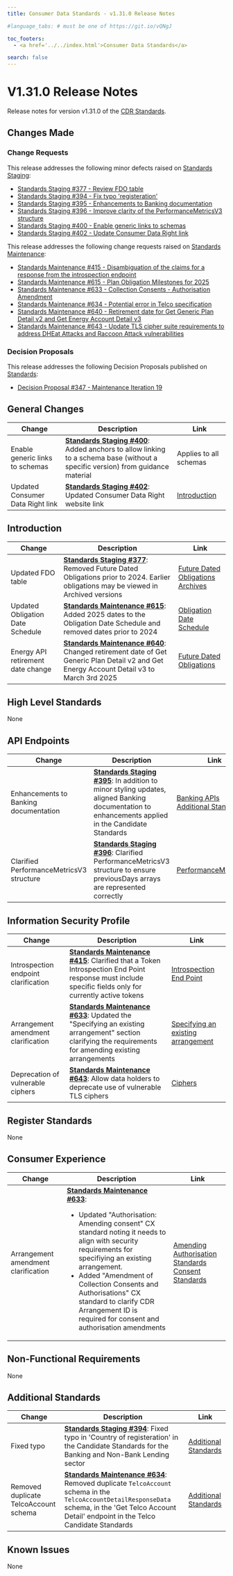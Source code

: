 ```yaml
---
title: Consumer Data Standards - v1.31.0 Release Notes

#language_tabs: # must be one of https://git.io/vQNgJ

toc_footers:
  - <a href='../../index.html'>Consumer Data Standards</a>

search: false
---
```


# V1.31.0 Release Notes
Release notes for version v1.31.0 of the [CDR Standards](../../index.html).

## Changes Made
### Change Requests

This release addresses the following minor defects raised on [Standards Staging](https://github.com/ConsumerDataStandardsAustralia/standards-staging/issues):

- [Standards Staging #377 - Review FDO table](https://github.com/ConsumerDataStandardsAustralia/standards-staging/issues/377)
- [Standards Staging #394 - Fix typo 'registeration'](https://github.com/ConsumerDataStandardsAustralia/standards-staging/issues/394)
- [Standards Staging #395 - Enhancements to Banking documentation](https://github.com/ConsumerDataStandardsAustralia/standards-staging/issues/395)
- [Standards Staging #396 - Improve clarity of the PerformanceMetricsV3 structure](https://github.com/ConsumerDataStandardsAustralia/standards-staging/issues/396)
- [Standards Staging #400 - Enable generic links to schemas](https://github.com/ConsumerDataStandardsAustralia/standards-staging/issues/400)
- [Standards Staging #402 - Update Consumer Data Right link](https://github.com/ConsumerDataStandardsAustralia/standards-staging/issues/402)

This release addresses the following change requests raised on [Standards Maintenance](https://github.com/ConsumerDataStandardsAustralia/standards-maintenance/issues):

- [Standards Maintenance #415 - Disambiguation of the claims for a response from the introspection endpoint](https://github.com/ConsumerDataStandardsAustralia/standards-maintenance/issues/415)
- [Standards Maintenance #615 - Plan Obligation Milestones for 2025](https://github.com/ConsumerDataStandardsAustralia/standards-maintenance/issues/615)
- [Standards Maintenance #633 - Collection Consents - Authorisation Amendment](https://github.com/ConsumerDataStandardsAustralia/standards-maintenance/issues/633)
- [Standards Maintenance #634 - Potential error in Telco specification](https://github.com/ConsumerDataStandardsAustralia/standards-maintenance/issues/634)
- [Standards Maintenance #640 - Retirement date for Get Generic Plan Detail v2 and Get Energy Account Detail v3](https://github.com/ConsumerDataStandardsAustralia/standards-maintenance/issues/640)
- [Standards Maintenance #643 - Update TLS cipher suite requirements to address DHEat Attacks and Raccoon Attack vulnerabilities](https://github.com/ConsumerDataStandardsAustralia/standards-maintenance/issues/643)


### Decision Proposals
This release addresses the following Decision Proposals published on [Standards](https://github.com/ConsumerDataStandardsAustralia/standards/issues):

- [Decision Proposal #347 - Maintenance Iteration 19](https://github.com/ConsumerDataStandardsAustralia/standards/issues/347)


## General Changes
|Change|Description|Link|
|------|-----------|----|
| Enable generic links to schemas | [**Standards Staging #400**](https://github.com/ConsumerDataStandardsAustralia/standards-staging/issues/400): Added anchors to allow linking to a schema base (without a specific version) from guidance material | Applies to all schemas
| Updated Consumer Data Right link | [**Standards Staging #402**](https://github.com/ConsumerDataStandardsAustralia/standards-staging/issues/402): Updated Consumer Data Right website link | [Introduction](../../#introduction)


## Introduction
|Change|Description|Link|
|------|-----------|----|
| Updated FDO table | [**Standards Staging #377**](https://github.com/ConsumerDataStandardsAustralia/standards-staging/issues/377): Removed Future Dated Obligations prior to 2024. Earlier obligations may be viewed in Archived versions | [Future Dated Obligations](../../#future-dated-obligations)<br>[Archives](../../#archives)
| Updated Obligation Date Schedule | [**Standards Maintenance #615**](https://github.com/ConsumerDataStandardsAustralia/standards-maintenance/issues/615): Added 2025 dates to the Obligation Date Schedule and removed dates prior to 2024 | [Obligation Date Schedule](../../includes/endpoint-version-schedule/#obligation-dates-schedule)
| Energy API retirement date change| [**Standards Maintenance #640**](https://github.com/ConsumerDataStandardsAustralia/standards-maintenance/issues/640): Changed retirement date of  Get Generic Plan Detail v2 and Get Energy Account Detail v3 to March 3rd 2025 | [Future Dated Obligations](../../#future-dated-obligations)


## High Level Standards

None


## API Endpoints
|Change|Description|Link|
|------|-----------|----|
| Enhancements to Banking documentation | [**Standards Staging #395**](https://github.com/ConsumerDataStandardsAustralia/standards-staging/issues/395): In addition to minor styling updates, aligned Banking documentation to enhancements applied in the Candidate Standards | [Banking APIs](../../#banking-apis)<br>[Additional Standards](../../#additional-standards)
| Clarified PerformanceMetricsV3 structure | [**Standards Staging #396**](https://github.com/ConsumerDataStandardsAustralia/standards-staging/issues/396): Clarified PerformanceMetricsV3 structure to ensure previousDays arrays are represented correctly | [PerformanceMetricsV3](../../#cdr-admin-api_schemas_tocSperformancemetricsv3)


## Information Security Profile
|Change|Description|Link|
|------|-----------|----|
| Introspection endpoint clarification | [**Standards Maintenance #415**](https://github.com/ConsumerDataStandardsAustralia/standards-maintenance/issues/415): Clarified that a Token Introspection End Point response must include specific fields only for currently active tokens | [Introspection End Point](../../#introspection-end-point)
| Arrangement amendment clarification | [**Standards Maintenance #633**](https://github.com/ConsumerDataStandardsAustralia/standards-maintenance/issues/633): Updated the "Specifying an existing arrangement" section clarifying the requirements for amending existing arrangements | [Specifying an existing arrangement](../../#specifying-an-existing-arrangement)
| Deprecation of vulnerable ciphers | [**Standards Maintenance #643**](https://github.com/ConsumerDataStandardsAustralia/standards-maintenance/issues/643): Allow data holders to deprecate use of vulnerable TLS ciphers | [Ciphers](../../#ciphers)

## Register Standards

None


## Consumer Experience
|Change|Description|Link|
|------|-----------|----|
| Arrangement amendment clarification | [**Standards Maintenance #633**](https://github.com/ConsumerDataStandardsAustralia/standards-maintenance/issues/633): <ul><li>Updated "Authorisation: Amending consent" CX standard noting it needs to align with security requirements for specifiying an existing arrangement.</li><li> Added "Amendment of Collection Consents and Authorisations" CX standard to clarify CDR Arrangement ID is required for consent and authorisation amendments</li></ul> | [Amending Authorisation Standards](../../#amending-authorisation-standards) </br>[Consent Standards](../../#consumer-experience_consent-standards)

## Non-Functional Requirements

None

## Additional Standards
|Change|Description|Link|
|------|-----------|----|
| Fixed typo | [**Standards Staging #394**](https://github.com/ConsumerDataStandardsAustralia/standards-staging/issues/394): Fixed typo in 'Country of registeration' in the Candidate Standards for the Banking and Non-Bank Lending sector | [Additional Standards](../../#additional-standards)
| Removed duplicate TelcoAccount schema | [**Standards Maintenance #634**](https://github.com/ConsumerDataStandardsAustralia/standards-maintenance/issues/634): Removed duplicate `TelcoAccount` schema in the `TelcoAccountDetailResponseData` schema, in the 'Get Telco Account Detail' endpoint in the Telco Candidate Standards | [Additional Standards](../../#additional-standards)


## Known Issues

None
